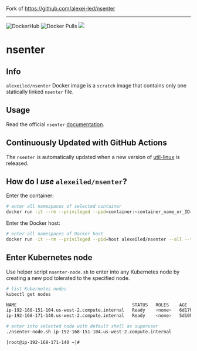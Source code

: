 Fork of https://github.com/alexei-led/nsenter

------------------------------------------------------------------------------

![DockerHub](https://github.com/alexei-led/nsenter/workflows/DockerHub/badge.svg) ![Docker Pulls](https://img.shields.io/docker/pulls/alexeiled/nsenter.svg?style=popout) [![](https://images.microbadger.com/badges/image/alexeiled/nsenter.svg)](https://microbadger.com/images/alexeiled/nsenter "Get your own image badge on microbadger.com")

# nsenter

## Info

`alexeiled/nsenter` Docker image is a `scratch` image that contains only one statically linked `nsenter` file.

## Usage

Read the official `nsenter` [documentation](http://man7.org/linux/man-pages/man1/nsenter.1.html).

## Continuously Updated with GitHub Actions

The `nsenter` is automatically updated when a new version of [util-linux](https://github.com/util-linux/util-linux) is released.

## How do I *use* `alexeiled/nsenter`?

Enter the container:

```sh
# enter all namespaces of selected container
docker run -it --rm --privileged --pid=container:<container_name_or_ID> alexeiled/nsenter --all --target 1 -- su -
```

Enter the Docker host:

```sh
# enter all namespaces of Docker host
docker run -it --rm --privileged --pid=host alexeiled/nsenter --all --target 1 -- su -
```

## Enter Kubernetes node

Use helper script `nsenter-node.sh` to enter into any Kubernetes node by creating a new pod tolerated to the specified node.

```sh
# list Kubernetes nodes
kubectl get nodes

NAME                                            STATUS   ROLES    AGE     VERSION
ip-192-168-151-104.us-west-2.compute.internal   Ready    <none>   6d17h   v1.13.7-eks-c57ff8
ip-192-168-171-140.us-west-2.compute.internal   Ready    <none>   5d10h   v1.13.7-eks-c57ff8

# enter into selected node with default shell as superuser
./nsenter-node.sh ip-192-168-151-104.us-west-2.compute.internal

[root@ip-192-168-171-140 ~]#
```
